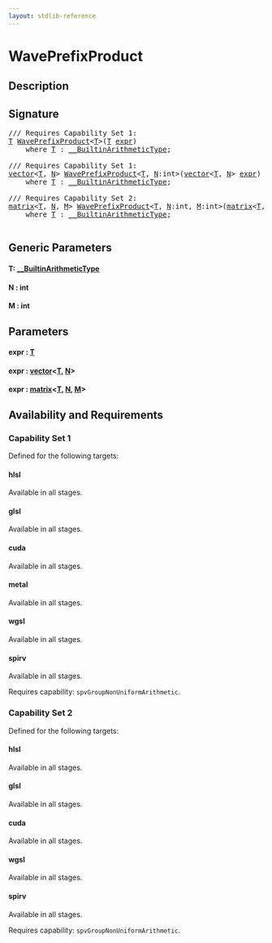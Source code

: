 ```yaml
---
layout: stdlib-reference
---
```


# WavePrefixProduct

## Description





## Signature 

<pre>
/// Requires Capability Set 1:
<a href="waveprefixproduct-04a#typeparam-T" class="code_type">T</a> <a href="waveprefixproduct-04a">WavePrefixProduct</a>&lt;<a href="waveprefixproduct-04a#typeparam-T" class="code_type">T</a>&gt;(<a href="waveprefixproduct-04a#typeparam-T" class="code_type">T</a> <a href="waveprefixproduct-04a#decl-expr" class="code_param">expr</a>)
    <span class='code_keyword'>where</span> <a href="waveprefixproduct-04a#typeparam-T" class="code_type">T</a> : <a href="../interfaces/0_builtinarithmetictype-029j/index" class="code_type">__BuiltinArithmeticType</a>;

/// Requires Capability Set 1:
<a href="../types/vector/index" class="code_type">vector</a>&lt;<a href="waveprefixproduct-04a#typeparam-T" class="code_type">T</a>, <a href="waveprefixproduct-04a#decl-N" class="code_var">N</a>&gt; <a href="waveprefixproduct-04a">WavePrefixProduct</a>&lt;<a href="waveprefixproduct-04a#typeparam-T" class="code_type">T</a>, <a href="waveprefixproduct-04a#decl-N" class="code_var">N</a>:<span class="code_keyword">int</span>&gt;(<a href="../types/vector/index" class="code_type">vector</a>&lt;<a href="waveprefixproduct-04a#typeparam-T" class="code_type">T</a>, <a href="waveprefixproduct-04a#decl-N" class="code_var">N</a>&gt; <a href="waveprefixproduct-04a#decl-expr" class="code_param">expr</a>)
    <span class='code_keyword'>where</span> <a href="waveprefixproduct-04a#typeparam-T" class="code_type">T</a> : <a href="../interfaces/0_builtinarithmetictype-029j/index" class="code_type">__BuiltinArithmeticType</a>;

/// Requires Capability Set 2:
<a href="../types/matrix/index" class="code_type">matrix</a>&lt;<a href="waveprefixproduct-04a#typeparam-T" class="code_type">T</a>, <a href="waveprefixproduct-04a#decl-N" class="code_var">N</a>, <a href="waveprefixproduct-04a#decl-M" class="code_var">M</a>&gt; <a href="waveprefixproduct-04a">WavePrefixProduct</a>&lt;<a href="waveprefixproduct-04a#typeparam-T" class="code_type">T</a>, <a href="waveprefixproduct-04a#decl-N" class="code_var">N</a>:<span class="code_keyword">int</span>, <a href="waveprefixproduct-04a#decl-M" class="code_var">M</a>:<span class="code_keyword">int</span>&gt;(<a href="../types/matrix/index" class="code_type">matrix</a>&lt;<a href="waveprefixproduct-04a#typeparam-T" class="code_type">T</a>, <a href="waveprefixproduct-04a#decl-N" class="code_var">N</a>, <a href="waveprefixproduct-04a#decl-M" class="code_var">M</a>&gt; <a href="waveprefixproduct-04a#decl-expr" class="code_param">expr</a>)
    <span class='code_keyword'>where</span> <a href="waveprefixproduct-04a#typeparam-T" class="code_type">T</a> : <a href="../interfaces/0_builtinarithmetictype-029j/index" class="code_type">__BuiltinArithmeticType</a>;

</pre>

## Generic Parameters

####  <a id="typeparam-T"></a>T: [\_\_BuiltinArithmeticType](../interfaces/0_builtinarithmetictype-029j/index)
####  <a id="decl-N"></a>N  : int
####  <a id="decl-M"></a>M  : int

## Parameters

####  <a id="decl-expr"></a>expr  : [T](waveprefixproduct-04a#typeparam-T)
####  <a id="decl-expr"></a>expr  : [vector](../types/vector/index)\<[T](../types/vector/index#typeparam-T), [N](../types/vector/index#decl-N)\>
####  <a id="decl-expr"></a>expr  : [matrix](../types/matrix/index)\<[T](), [N](../types/matrix/index#decl-N), [M](../types/matrix/index#decl-M)\>

## Availability and Requirements

### Capability Set 1

Defined for the following targets:

#### hlsl
Available in all stages.

#### glsl
Available in all stages.

#### cuda
Available in all stages.

#### metal
Available in all stages.

#### wgsl
Available in all stages.

#### spirv
Available in all stages.

Requires capability: `spvGroupNonUniformArithmetic`.

### Capability Set 2

Defined for the following targets:

#### hlsl
Available in all stages.

#### glsl
Available in all stages.

#### cuda
Available in all stages.

#### wgsl
Available in all stages.

#### spirv
Available in all stages.

Requires capability: `spvGroupNonUniformArithmetic`.


